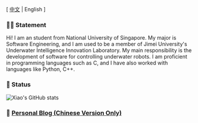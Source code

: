 [ [中文](README_CN.md) | English ]

### 👨‍💻 Statement

Hi! I am an student from National University of Singapore. My major is Software Engineering, and I am used to be a member of Jimei University's Underwater Intelligence Innovation Laboratory. My main responsibility is the development of software for controlling underwater robots. I am proficient in programming languages such as C, and I have also worked with languages like Python, C++.

### 🚦 Status

![Xiao's GitHub stats](https://github-readme-stats.vercel.app/api?username=sfxfs&show_icons=true&theme=synthwave)

### 📔 [Personal Blog (Chinese Version Only)](https://sfxfs.github.io)
